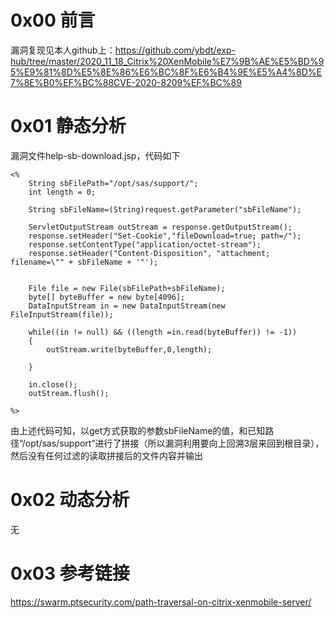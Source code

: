 # 0x00 前言
漏洞复现见本人github上：https://github.com/ybdt/exp-hub/tree/master/2020_11_18_Citrix%20XenMobile%E7%9B%AE%E5%BD%95%E9%81%8D%E5%8E%86%E6%BC%8F%E6%B4%9E%E5%A4%8D%E7%8E%B0%EF%BC%88CVE-2020-8209%EF%BC%89

# 0x01 静态分析
漏洞文件help-sb-download.jsp，代码如下
```
<%
    String sbFilePath="/opt/sas/support/";
    int length = 0;

    String sbFileName=(String)request.getParameter("sbFileName");

    ServletOutputStream outStream = response.getOutputStream();
    response.setHeader("Set-Cookie","fileDownload=true; path=/");
    response.setContentType("application/octet-stream");
    response.setHeader("Content-Disposition", "attachment; filename=\"" + sbFileName + '"');


    File file = new File(sbFilePath+sbFileName);
    byte[] byteBuffer = new byte[4096];
    DataInputStream in = new DataInputStream(new FileInputStream(file));

    while((in != null) && ((length =in.read(byteBuffer)) != -1))
    {
        outStream.write(byteBuffer,0,length);

    }

    in.close();
    outStream.flush();

%>
```
由上述代码可知，以get方式获取的参数sbFileName的值，和已知路径“/opt/sas/support”进行了拼接（所以漏洞利用要向上回溯3层来回到根目录），然后没有任何过滤的读取拼接后的文件内容并输出

# 0x02 动态分析
无

# 0x03 参考链接
https://swarm.ptsecurity.com/path-traversal-on-citrix-xenmobile-server/
